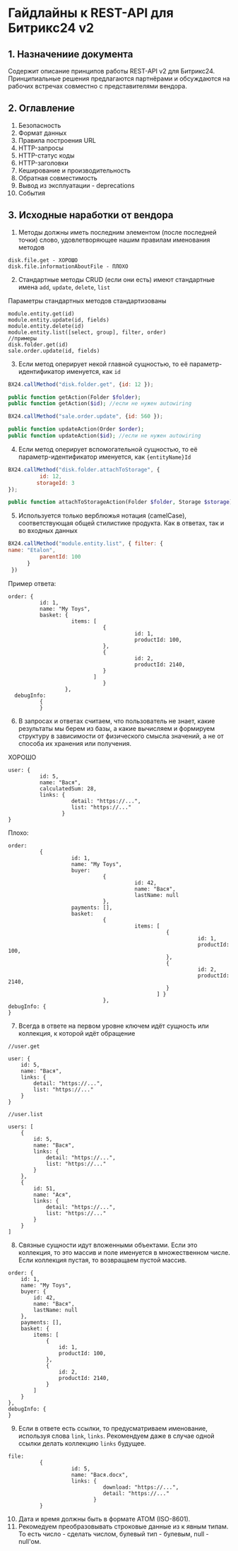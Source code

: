 # Гайдлайны к REST-API для Битрикс24 v2

## 1. Назначениие документа
Содержит описание принципов работы REST-API v2 для Битрикс24. Принципиальные решения предлагаются партнёрами и обсуждаются на рабочих встречах совместно с представителями вендора.

## 2. Оглавление
1. Безопасность
2. Формат данных
3. Правила построения URL
4. HTTP-запросы
5. HTTP-статус коды
6. HTTP-заголовки
7. Кеширование и производительность
8. Обратная совместимость
9. Вывод из эксплуатации - deprecations
10. События

## 3. Исходные наработки от вендора
1. Методы должны иметь последним элементом (после последней точки) слово, удовлетворяющее нашим правилам именования методов
```
disk.file.get - ХОРОШО 
disk.file.informationAboutFile - ПЛОХО
```

2. Стандартные методы CRUD (если они есть) имеют стандартные имена  `add`, `update`, `delete`, `list`

Параметры стандартных методов стандартизованы
```
module.entity.get(id)
module.entity.update(id, fields)
module.entity.delete(id)
module.entity.list([select, group], filter, order)
//примеры
disk.folder.get(id)
sale.order.update(id, fields)

```
3. Если метод оперирует некой главной сущностью, то её параметр-идентификатор именуется, как `id`

```javascript
BX24.callMethod("disk.folder.get", {id: 12 });
```
```php
public function getAction(Folder $folder);
public function getAction($id); //если не нужен autowiring
```
```javascript
BX24.callMethod("sale.order.update", {id: 560 });
```

```php
public function updateAction(Order $order);
public function updateAction($id); //если не нужен autowiring
```

4. Если метод оперирует вспомогательной сущностью, то её параметр-идентификатор именуется, как `{entityName}Id`

```javascript
BX24.callMethod("disk.folder.attachToStorage", {
          id: 12,
         storageId: 3
});
```
```php
public function attachToStorageAction(Folder $folder, Storage $storage);
```

5. Используется только верблюжья нотация (camelCase), соответствующая общей стилистике продукта. Как в ответах, так и во входных данных

```javascript
BX24.callMethod("module.entity.list", { filter: {
name: "Etalon",
          parentId: 100
      }
 })
```
Пример ответа:
```
order: {
          id: 1,
          name: "My Toys",
          basket: {
                    items: [ 
                              {
                                        id: 1,
                                        productId: 100,
                              },
                              {
                                        id: 2,
                                        productId: 2140,
                              }
                           ]
                              }
                  },
  debugInfo: 
          {
          }
```

6. В запросах и ответах считаем, что пользователь не знает, какие результаты мы берем из базы, а какие вычисляем и формируем структуру в зависимости от физического смысла значений, а не от способа их хранения или получения. 


ХОРОШО
```
user: {
          id: 5,
          name: "Вася",
          calculatedSum: 28,
          links: {
                    detail: "https://...",
                    list: "https://..." 
                 }
}
```
Плохо:
```
order: 
          {
                    id: 1,
                    name: "My Toys",
                    buyer:
                              {
                                        id: 42,
                                        name: "Вася",
                                        lastName: null
                              },
                    payments: [],
                    basket: 
                              {
                                        items: [ 
                                                  {
                                                            id: 1,
                                                            productId: 100,
                                                  },
                                                  {
                                                            id: 2,
                                                            productId: 2140,
                                                  }
                                               ] }
                              },
debugInfo: {
}
```

7. Всегда в ответе на первом уровне ключем идёт сущность или коллекция, к которой идёт обращение
```
//user.get

user: { 
    id: 5, 
    name: "Вася", 
    links: { 
        detail: "https://...", 
        list: "https://..." 
    }
} 

//user.list 

users: [ 
    {
        id: 5, 
        name: "Вася", 
        links: { 
            detail: "https://...", 
            list: "https://..." 
        } 
    }, 
    {
        id: 51,
        name: "Aся",
        links: { 
            detail: "https://...", 
            list: "https://..." 
        } 
    } 
]
```

8. Связные сущности идут вложенными объектами. Если это коллекция, то это массив и поле именуется в множественном числе. Если коллекция пустая, то возвращаем пустой массив.
```
order: { 
    id: 1, 
    name: "My Toys",
    buyer: { 
        id: 42,
        name: "Вася", 
        lastName: null 
    }, 
    payments: [], 
    basket: { 
        items: [ 
            { 
                id: 1, 
                productId: 100, 
            }, 
            { 
                id: 2, 
                productId: 2140, 
            } 
        ] 
    }
}, 
debugInfo: {
} 
```

9. Если в ответе есть ссылки, то предусматриваем именование, используя слова `link`, `links`. Рекомендуем даже в случае одной ссылки делать коллекцию `links` будущее.
```
file: 
          {
                    id: 5,
                    name: "Вася.docx", 
                    links: {
                              download: "https://...",
                              detail: "https://..." 
                           }
          }
```

10. Дата и время должны быть в формате ATOM (ISO-8601).
11. Рекомедуем преобразовывать строковые данные из   к явным типам. То есть число - сделать числом, булевый тип - булевым, null - null'ом.

